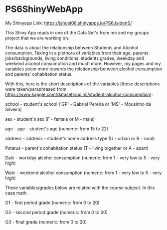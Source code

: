 # PS6ShinyWebApp

My Shinyapp Link: https://jshoel08.shinyapps.io/PS6JaidenS/

This Shiny App reads in one of the Data Set's from me and my groups project that we are working on.

The data is about the relationship between Students and Alcohol consumption. Taking in a plethora of variables from their age, parents jobs/backgrounds, living conditions, students grades, weekday and weekend alcohol consumption and much more. However, my pages and my variables zoom more towards the relationship between alcohol consumption and parents’ cohabitation status.

With this, here is the short descriptions of the variables (these descriptions were taken/paraphrased from https://www.kaggle.com/datasets/uciml/student-alcohol-consumption):

school - student's school ('GP' - Gabriel Pereira or 'MS' - Mousinho da Silveira)

sex - student's sex (F - female or M - male)

age - age - student's age (numeric: from 15 to 22)

address - address - student's home address type (U - urban or R - rural)

Pstatus - parent's cohabitation status (T - living together or A - apart)

Dalc - workday alcohol consumption (numeric: from 1 - very low to 5 - very high)

Walc - weekend alcohol consumption (numeric: from 1 - very low to 5 - very high)

These variables/grades below are related with the course subject. In this case math.

G1 - first period grade (numeric: from 0 to 20)

G2 - second period grade (numeric: from 0 to 20)

G3 - final grade (numeric: from 0 to 20)
